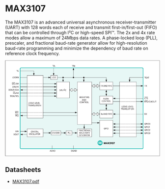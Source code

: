 # MAX3107

The MAX3107 is an advanced universal asynchronous receiver-transmitter (UART) with 128 words each of receive and transmit first-in/first-out (FIFO) that can be controlled through I²C or high-speed SPI™. The 2x and 4x rate modes allow a maximum of 24Mbps data rates. A phase-locked loop (PLL), prescaler, and fractional baud-rate generator allow for high-resolution baud-rate programming and minimize the dependency of baud rate on reference clock frequency.

![MAX3107](./MAX3107.png)

## Datasheets

- [MAX3107.pdf](https://datasheets.maximintegrated.com/en/ds/MAX3107.pdf)
